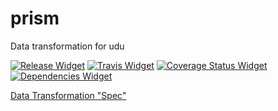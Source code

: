 # prism
Data transformation for udu  

[![Release Widget]][Release] [![Travis Widget]][Travis] [![Coverage Status Widget]][Coverage Status] [![Dependencies Widget]][Dependencies]

[Release]: https://github.com/uduinc/prism/releases/latest
[Release Widget]: https://img.shields.io/github/release/uduinc/prism.svg
[Dependencies]: https://david-dm.org/uduinc/prism
[Dependencies Widget]: https://david-dm.org/uduinc/prism.svg
[Travis]: https://travis-ci.org/uduinc/prism
[Travis Widget]: https://travis-ci.org/uduinc/prism.svg
[Coverage Status]: https://coveralls.io/r/uduinc/prism
[Coverage Status Widget]: https://coveralls.io/repos/uduinc/prism/badge.svg?branch=develop&service=github

[Data Transformation "Spec"](https://github.com/uduinc/prism/wiki/Prism-Transformation-Process)